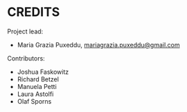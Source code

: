 # CREDITS

Project lead:

- Maria Grazia Puxeddu, <mariagrazia.puxeddu@gmail.com>  

Contributors:

- Joshua Faskowitz
- Richard Betzel
- Manuela Petti
- Laura Astolfi
- Olaf Sporns
